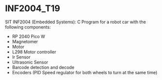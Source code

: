 # INF2004_T19

SIT INF2004 (Embedded Systems): C Program for a robot car with the following components:
- RP 2040 Pico W
- Magnetomer
- Motor
- L298 Motor controller
- Ir Sensor
- Ultrasonic Sensor
- Barcode detection and decode
- Encoders (PID Speed regulator for both wheels to turn at the same time)
